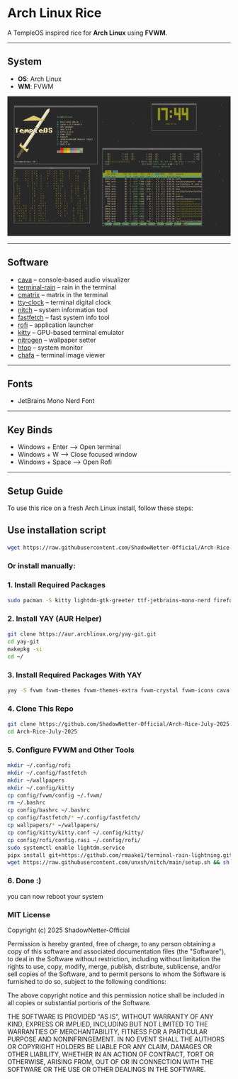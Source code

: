 # Arch Linux Rice

A TempleOS inspired rice for **Arch Linux** using **FVWM**.

---

## System

- **OS**: Arch Linux  
- **WM**: FVWM  

![Overview](screenshots/overview.png)

---

## Software
 
- [cava](https://github.com/karlstav/cava) – console-based audio visualizer  
- [terminal-rain](https://github.com/rmaake1/terminal-rain-lightning) – rain in the terminal
- [cmatrix](https://github.com/abishekvashok/cmatrix) – matrix in the terminal  
- [tty-clock](https://github.com/xorg62/tty-clock) – terminal digital clock  
- [nitch](https://github.com/ssleert/nitch) – system information tool  
- [fastfetch](https://github.com/fastfetch-cli/fastfetch) – fast system info tool  
- [rofi](https://github.com/davatorium/rofi) – application launcher   
- [kitty](https://github.com/kovidgoyal/kitty) – GPU-based terminal emulator  
- [nitrogen](https://github.com/l3ib/nitrogen) – wallpaper setter  
- [htop](https://github.com/htop-dev/htop) – system monitor
- [chafa](https://github.com/hpjansson/chafa) – terminal image viewer
---

## Fonts

- JetBrains Mono Nerd Font  

---

## Key Binds

- Windows + Enter --> Open terminal
- Windows + W --> Close focused window
- Windows + Space --> Open Rofi

---
## Setup Guide

To use this rice on a fresh Arch Linux install, follow these steps:

## Use installation script

```bash
wget https://raw.githubusercontent.com/ShadowNetter-Official/Arch-Rice-July-2025/main/install.sh && sh install.sh
```
### Or install manually:

### 1. Install Required Packages

```bash
sudo pacman -S kitty lightdm-gtk-greeter ttf-jetbrains-mono-nerd firefox rofi fastfetch python-pipx htop cmatrix nitrogen chafa git
```
### 2. Install YAY (AUR Helper)

```bash
git clone https://aur.archlinux.org/yay-git.git
cd yay-git
makepkg -si
cd ~/
```
### 3. Install Required Packages With YAY

```bash
yay -S fvwm fvwm-themes fvwm-themes-extra fvwm-crystal fvwm-icons cava tty-clock
```

### 4. Clone This Repo

```bash
git clone https://github.com/ShadowNetter-Official/Arch-Rice-July-2025.git
cd Arch-Rice-July-2025
```

### 5. Configure FVWM and Other Tools

```bash
mkdir ~/.config/rofi
mkdir ~/.config/fastfetch
mkdir ~/wallpapers
mkdir ~/.config/kitty
cp config/fvwm/config ~/.fvwm/
rm ~/.bashrc
cp config/bashrc ~/.bashrc
cp config/fastfetch/* ~/.config/fastfetch/
cp wallpapers/* ~/wallpapers/
cp config/kitty/kitty.conf ~/.config/kitty/
cp config/rofi/config.rasi ~/.config/rofi/
sudo systemctl enable lightdm.service
pipx install git+https://github.com/rmaake1/terminal-rain-lightning.git
wget https://raw.githubusercontent.com/unxsh/nitch/main/setup.sh && sh setup.sh
```

### 6. Done :)

you can now reboot your system

### MIT License

Copyright (c) 2025 ShadowNetter-Official

Permission is hereby granted, free of charge, to any person obtaining a copy
of this software and associated documentation files (the "Software"), to deal
in the Software without restriction, including without limitation the rights
to use, copy, modify, merge, publish, distribute, sublicense, and/or sell
copies of the Software, and to permit persons to whom the Software is
furnished to do so, subject to the following conditions:

The above copyright notice and this permission notice shall be included in all
copies or substantial portions of the Software.

THE SOFTWARE IS PROVIDED "AS IS", WITHOUT WARRANTY OF ANY KIND, EXPRESS OR
IMPLIED, INCLUDING BUT NOT LIMITED TO THE WARRANTIES OF MERCHANTABILITY,
FITNESS FOR A PARTICULAR PURPOSE AND NONINFRINGEMENT. IN NO EVENT SHALL THE
AUTHORS OR COPYRIGHT HOLDERS BE LIABLE FOR ANY CLAIM, DAMAGES OR OTHER
LIABILITY, WHETHER IN AN ACTION OF CONTRACT, TORT OR OTHERWISE, ARISING FROM,
OUT OF OR IN CONNECTION WITH THE SOFTWARE OR THE USE OR OTHER DEALINGS IN THE
SOFTWARE.
